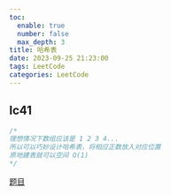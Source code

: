 ```yaml
---
toc:
  enable: true
  number: false
  max_depth: 3
title: 哈希表
date: 2023-09-25 21:23:00
tags: LeetCode
categories: LeetCode
---
```


## lc41

```cpp
/*
理想情况下数组应该是 1 2 3 4...
所以可以巧妙设计哈希表，将相应正数放入对应位置
原地建表就可以空间 O(1)
*/
```

[题目](https://leetcode.com/problems/first-missing-positive/description/)
